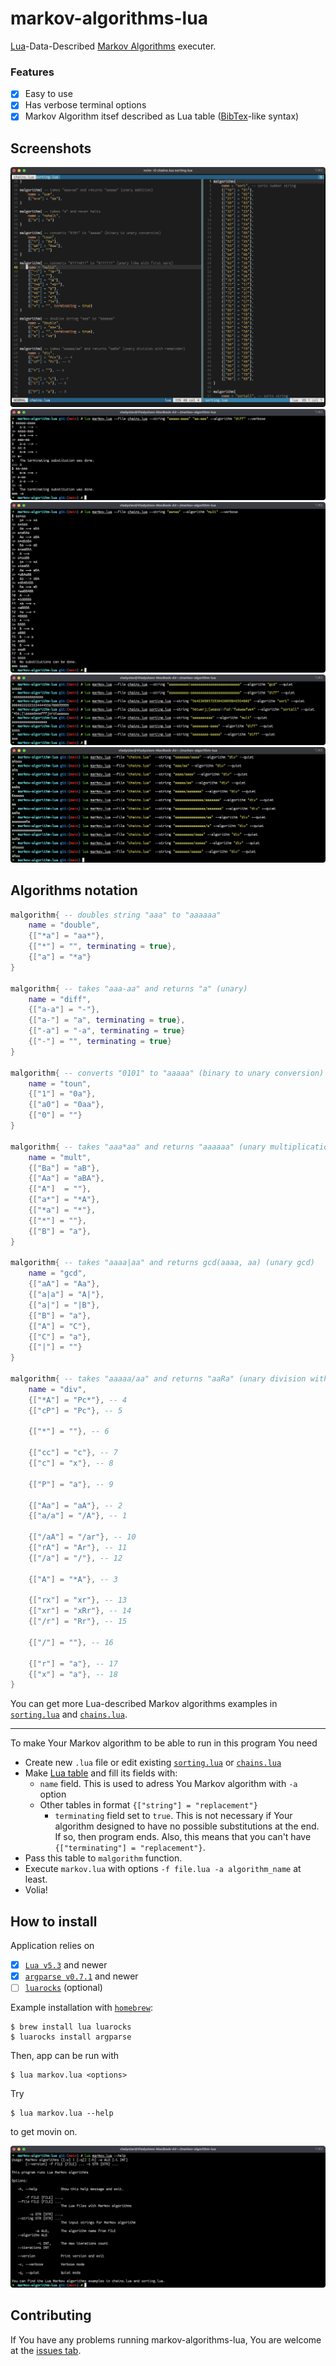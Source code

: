 # markov-algorithms-lua
[Lua][lua]-Data-Described [Markov Algorithms][malorithms] executer.

### Features
- [x] Easy to use
- [x] Has verbose terminal options 
- [x] Markov Algorithm itsef described as Lua table ([BibTex][bibtex]-like syntax)

## Screenshots
![Algorithms](images/algorithms.png)
![Running](images/run1.png)
![Running](images/run2.png)
![Running](images/run3.png)
![Running](images/run4.png)

## Algorithms notation

```lua
malgorithm{ -- doubles string "aaa" to "aaaaaa"
	name = "double",
	{["*a"] = "aa*"},
	{["*"] = "", terminating = true},
	{["a"] = "*a"}
}

malgorithm{ -- takes "aaa-aa" and returns "a" (unary)
	name = "diff",
	{["a-a"] = "-"},
	{["a-"] = "a", terminating = true},
	{["-a"] = "-a", terminating = true}
	{["-"] = "", terminating = true}
}

malgorithm{ -- converts "0101" to "aaaaa" (binary to unary conversion)
	name = "toun",
	{["1"] = "0a"},
	{["a0"] = "0aa"},
	{["0"] = ""}
}

malgorithm{ -- takes "aaa*aa" and returns "aaaaaa" (unary multiplication)
	name = "mult",
	{["Ba"] = "aB"},
	{["Aa"] = "aBA"},
	{["A"]  = ""},
	{["a*"] = "*A"},
	{["*a"] = "*"},
	{["*"] = ""},
	{["B"] = "a"},
}

malgorithm{ -- takes "aaaa|aa" and returns gcd(aaaa, aa) (unary gcd)
	name = "gcd",
	{["aA"] = "Aa"},
	{["a|a"] = "A|"},
	{["a|"] = "|B"},
	{["B"] = "a"},
	{["A"] = "C"},
	{["C"] = "a"},
	{["|"] = ""}
}

malgorithm{ -- takes "aaaaa/aa" and returns "aaRa" (unary division with remainder)
	name = "div",
	{["*A"] = "Pc*"}, -- 4
	{["cP"] = "Pc"}, -- 5

	{["*"] = ""}, -- 6

	{["cc"] = "c"}, -- 7
	{["c"] = "x"}, -- 8

	{["P"] = "a"}, -- 9

	{["Aa"] = "aA"}, -- 2
	{["a/a"] = "/A"}, -- 1

	{["/aA"] = "/ar"}, -- 10 
	{["rA"] = "Ar"}, -- 11
	{["/a"] = "/"}, -- 12

	{["A"] = "*A"}, -- 3

	{["rx"] = "xr"}, -- 13
	{["xr"] = "xRr"}, -- 14
	{["/r"] = "Rr"}, -- 15

	{["/"] = ""}, -- 16

	{["r"] = "a"}, -- 17
	{["x"] = "a"}, -- 18
}

```
You can get more Lua-described Markov algorithms examples in [`sorting.lua`][sorting] and [`chains.lua`][chains].

---
To make Your Markov algorithm to be able to run in this program You need
* Create new `.lua` file or edit existing [`sorting.lua`][sorting] or [`chains.lua`][chains]
* Make [Lua table][luatable] and fill its fields with:
    - `name` field. This is used to adress You Markov algorithm with `-a` option
    - Other tables in format `{["string"] = "replacement"}`
        - `terminating` field set to `true`. This is not necessary if Your algorithm designed to have no possible substitutions at the end. If so, then program ends. Also, this means that you can't have `{["terminating"] = "replacement"}`.
* Pass this table to `malgorithm` function. 
* Execute `markov.lua` with options `-f file.lua -a algorithm_name` at least.
* Volia!

## How to install
Application relies on
- [x] [`Lua v5.3`][lua] and newer
- [x] [`argparse v0.7.1`][argparse] and newer
- [ ] [`luarocks`][luarocks] (optional)

Example installation with [`homebrew`][brew]:
```shell-session
$ brew install lua luarocks
$ luarocks install argparse
```

Then, app can be run with

```
$ lua markov.lua <options>
```

 Try 

 ```
 $ lua markov.lua --help
 ```

 to get movin on.

![Help](images/help.png)

## Contributing
If You have any problems running markov-algorithms-lua, You are welcome at the [issues tab][issue].



[issue]: https://github.com/Dolfost/markov-algorithm-lua/issues
[malorithms]: https://en.wikipedia.org/wiki/Markov_algorithm

[sorting]:https://github.com/Dolfost/markov-algorithm-lua/blob/main/sorting.lua
[chains]: https://github.com/Dolfost/markov-algorithm-lua/blob/main/chains.lua

[lua]: https://www.lua.org
[argparse]: https://luarocks.org/modules/argparse/argparse
[luarocks]: https://luarocks.org

[bibtex]: https://en.wikipedia.org/wiki/BibTeX
[brew]: https://brew.sh
[luatable]: https://www.lua.org/pil/2.5.html
